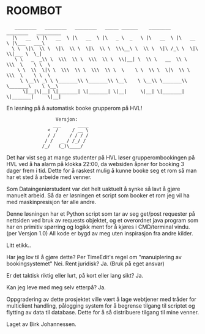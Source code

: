 # ROOMBOT

       ________   ________   ________   _____ ______    ________   ________   _________   
      |\   __  \ |\   __  \ |\   __  \ |\   _ \  _   \ |\   __  \ |\   __  \ |\___   ___\ 
      \ \  \|\  \\ \  \|\  \\ \  \|\  \\ \  \\\__\ \  \\ \  \|\ /_\ \  \|\  \\|___ \  \_| 
       \ \   _  _\\ \  \\\  \\ \  \\\  \\ \  \\|__| \  \\ \   __  \\ \  \\\  \    \ \  \  
        \ \  \\  \|\ \  \\\  \\ \  \\\  \\ \  \    \ \  \\ \  \|\  \\ \  \\\  \    \ \  \ 
         \ \__\\ _\ \ \_______\\ \_______\\ \__\    \ \__\\ \_______\\ \_______\    \ \__\
          \|__|\|__| \|_______| \|_______| \|__|     \|__| \|_______| \|_______|     \|__|


En løsning på å automatisk booke grupperom på HVL!
   
                      Versjon: 
                     ___      ____ 
                   <  /     / __ \
                   / /     / / / /
                  / /   _ / /_/ / 
                 /_/   (_)\____/   


Det har vist seg at mange studenter på HVL løser grupperombookingen på HVL ved å ha alarm på klokka 22:00, da websiden åpner for booking 3 dager frem i tid. Dette for å raskest mulig å kunne booke seg et rom så man har et sted å arbeide med venner.



Som Dataingeniørstudent var det helt uaktuelt å synke så lavt å gjøre manuelt arbeid. Så da er løsningen et script som booker et rom jeg vil ha med maskinpresisjon før alle andre.



Denne løsningen har et Python script som tar av seg get/post requester på nettsiden ved bruk av requests objektet, og et overordnet java program som har en primitiv spørring og logikk ment for å kjøres i CMD/terminal vindu. (per Versjon 1.0) 
All kode er bygd av meg uten inspirasjon fra andre kilder.


Litt etikk..

Har jeg lov til å gjøre dette?
Per TimeEdit's regel om "manuiplering av bookingsystemet" Nei. Rent juridisk? Ja. (Bruk på eget ansvar)

Er det taktisk riktig eller lurt, på kort eller lang sikt?
Ja.

Kan jeg leve med meg selv etterpå?
Ja.



Oppgradering av dette prosjektet ville vært å lage webtjener med tråder for multiclient handling, pålogging system for å begrense tilgang til scriptet og flytting av data til database. Dette for å så distribuere tilgang til mine venner.




Laget av Birk Johannessen.
